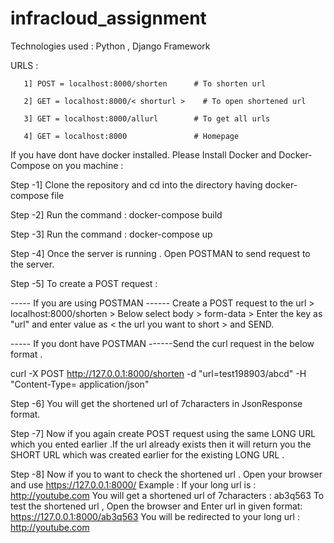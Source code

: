 # infracloud_assignment

Technologies used : Python , Django Framework 

URLS :

       1] POST = localhost:8000/shorten      # To shorten url

       2] GET = localhost:8000/< shorturl >    # To open shortened url
       
       3] GET = localhost:8000/allurl        # To get all urls 
       
       4] GET = localhost:8000               # Homepage



If you have dont have docker installed.  Please Install Docker and Docker-Compose on you machine : 

Step -1] Clone the repository and cd into the directory having docker-compose file

Step -2] Run the command :    docker-compose build 

Step -3] Run the command :    docker-compose up 

Step -4] Once the server is running . Open POSTMAN to send request to the server.

Step -5] To create a POST request : 

----- If you are using POSTMAN ------
Create a POST request to the url > localhost:8000/shorten > Below select body > form-data > Enter the key as "url" and enter value as < the url you want to short > and SEND.

----- If you dont have POSTMAN ------Send the curl request in the below format .


curl -X POST http://127.0.0.1:8000/shorten -d "url=test198903/abcd" -H "Content-Type= application/json"



Step -6] You will get the shortened url of 7characters in JsonResponse format.

Step -7] Now if you again create POST request using the same LONG URL which you ented earlier .If the url already exists then it will return you the SHORT URL which was created earlier for the existing LONG URL .

Step -8] Now if you to want to check the shortened url . Open your browser and use https://127.0.0.1:8000/<shortenedurl>
Example : 
         If your long url is : http://youtube.com 
         You will get a shortened url of 7characters : ab3q563 
         To test the shortened url , Open the browser and Enter url in given format: https://127.0.0.1:8000/ab3q563 
         You will be redirected to your long url : http://youtube.com  



